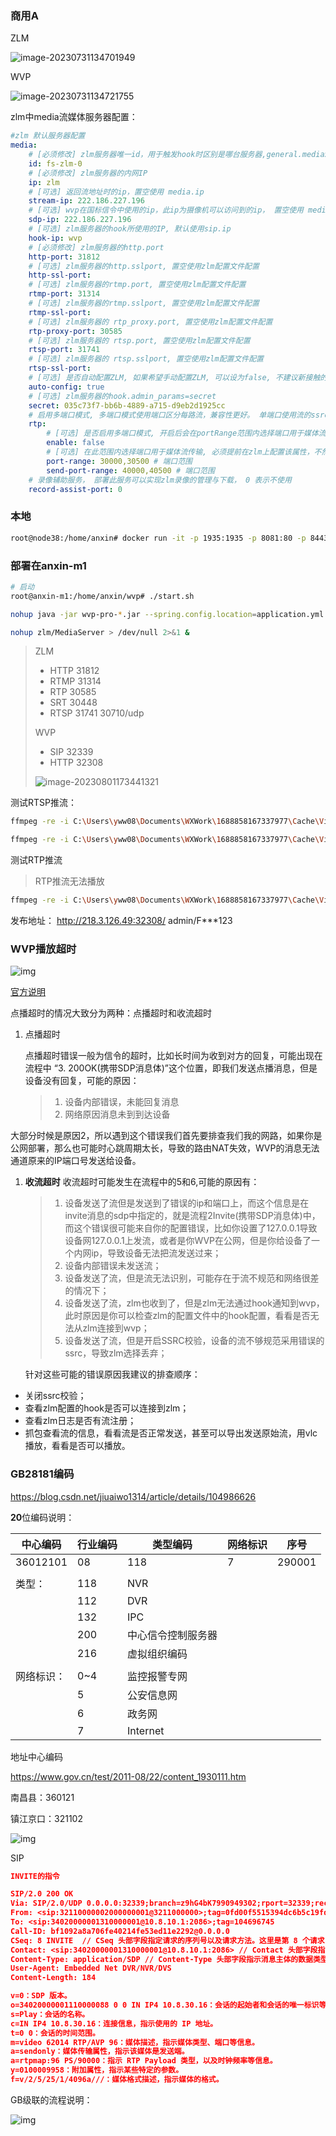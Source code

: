 ### 商用A

ZLM

![image-20230731134701949](imgs/wvp发布/image-20230731134701949.png)

WVP

![image-20230731134721755](imgs/wvp发布/image-20230731134721755.png)



zlm中media流媒体服务器配置：

```yml
#zlm 默认服务器配置
media:
    # [必须修改] zlm服务器唯一id，用于触发hook时区别是哪台服务器,general.mediaServerId
    id: fs-zlm-0
    # [必须修改] zlm服务器的内网IP
    ip: zlm
    # [可选] 返回流地址时的ip，置空使用 media.ip
    stream-ip: 222.186.227.196
    # [可选] wvp在国标信令中使用的ip，此ip为摄像机可以访问到的ip， 置空使用 media.ip
    sdp-ip: 222.186.227.196
    # [可选] zlm服务器的hook所使用的IP, 默认使用sip.ip
    hook-ip: wvp
    # [必须修改] zlm服务器的http.port
    http-port: 31812
    # [可选] zlm服务器的http.sslport, 置空使用zlm配置文件配置
    http-ssl-port:
    # [可选] zlm服务器的rtmp.port, 置空使用zlm配置文件配置
    rtmp-port: 31314
    # [可选] zlm服务器的rtmp.sslport, 置空使用zlm配置文件配置
    rtmp-ssl-port:
    # [可选] zlm服务器的 rtp_proxy.port, 置空使用zlm配置文件配置
    rtp-proxy-port: 30585
    # [可选] zlm服务器的 rtsp.port, 置空使用zlm配置文件配置
    rtsp-port: 31741
    # [可选] zlm服务器的 rtsp.sslport, 置空使用zlm配置文件配置
    rtsp-ssl-port:
    # [可选] 是否自动配置ZLM, 如果希望手动配置ZLM, 可以设为false, 不建议新接触的用户修改
    auto-config: true
    # [可选] zlm服务器的hook.admin_params=secret
    secret: 035c73f7-bb6b-4889-a715-d9eb2d1925cc
    # 启用多端口模式, 多端口模式使用端口区分每路流，兼容性更好。 单端口使用流的ssrc区分， 点播超时建议使用多端口测试
    rtp:
        # [可选] 是否启用多端口模式, 开启后会在portRange范围内选择端口用于媒体流传输
        enable: false
        # [可选] 在此范围内选择端口用于媒体流传输, 必须提前在zlm上配置该属性，不然自动配置此属性可能不成功
        port-range: 30000,30500 # 端口范围
        send-port-range: 40000,40500 # 端口范围
    # 录像辅助服务， 部署此服务可以实现zlm录像的管理与下载， 0 表示不使用
    record-assist-port: 0
```



### 本地

```sh
root@node38:/home/anxin# docker run -it -p 1935:1935 -p 8081:80 -p 8443:443 -p 8554:554 -p 10000:10000 -p 10000:10000/udp -p 8000:8000/udp -p 9000:9000/udp -v /home/anxin/test/zlmconfig:/opt/media/conf zlmediakit/zlmediakit:master
```



### 部署在anxin-m1

```sh
# 启动
root@anxin-m1:/home/anxin/wvp# ./start.sh

nohup java -jar wvp-pro-*.jar --spring.config.location=application.yml > /dev/null 2>&1 &

nohup zlm/MediaServer > /dev/null 2>&1 &
```



> ZLM
>
> + HTTP 31812
> + RTMP 31314
> + RTP 30585
> + SRT 30448
> + RTSP 31741  30710/udp
>
> WVP
>
> + SIP 32339 
> + HTTP 32308
>
> ![image-20230801173441321](imgs/wvp发布/image-20230801173441321.png)



测试RTSP推流：

```sh
ffmpeg -re -i C:\Users\yww08\Documents\WXWork\1688858167337977\Cache\Video\2022-12\1670324374844.mp4  -vcodec libx264 -vprofile baseline -g 30 -acodec aac -strict -2 -f rtsp -rtsp_transport tcp rtsp://218.3.126.49:31741/live/test

ffmpeg -re -i C:\Users\yww08\Documents\WXWork\1688858167337977\Cache\Video\2022-12\1670324374844.mp4 -vcodec h264 -acodec aac -f flv rtmp://10.8.30.38:1935/live/test

```

测试RTP推流

> RTP推流无法播放

```sh
ffmpeg -re -i C:\Users\yww08\Documents\WXWork\1688858167337977\Cache\Video\2022-12\1670324374844.mp4  -vcodec h264 -acodec aac -f rtp_mpegts rtp://218.3.126.49:30585/live/test
```

发布地址： http://218.3.126.49:32308/ admin/F***123







### WVP播放超时

![img](https://www.plantuml.com/plantuml/svg/jLHDJnDH55qxl-Ac6tGnKy1lGWnKD18-sWYHnDthzBRpwCnxuvitO2Kcm4OCCIYIO28I5qJT0Be0f2g_fZFKbN_1rpQL6G8DLTdCuimvzznxtdsl0_9S524lk0EMbAxNaqmMgBJyh65o9-aGAIsSdkGUkfOa9PkBf6iJ9dt7rZrPiZ6PjNbMyJo98bb73DVNEc2KIzqls2Leqg7-4tAO9xujFKtpYfIvH12dYTtbJ8uI1-4UsbCegKbEvepH9mXTtP6V7ZxoaPauWfv72jXlqm834vdgAS9oEEEcfIP5aCB7gDuYEJvDMG7onFOmsXin9PsYiWGpseL-8VZqRQv2W9HDpA9s8QM-1S5zbcl04nQLg60kSYZYp3eqRb6po5INqAKzFMQZk3DjL8p9VGzDuk4vDsdQH87duH4nuTb9DEK_kiJQTXMYjgBTT3l6qmDfgEqrSbboOrkXxeRBcLgm5aK7Q-kN9oQUFPiZIUk969VuzylYIIBnVmRSl7vjrSmGeQuuTTNhSFQ0XcaUXoax8PzOlPEsxd5DT-e8j9bycx7sgJ15xNdJ4XDtKeShdyA5lGI0VWiI4myoUkP-Ej43NGO4Iw-gEtk7y_lXycPrUo_yCgybgbi7mSQp1FJg46Lt6p38r9E35yENvU3hXx61JBYx4CvjLtwyldIaqkCUbmtexknC3xKMzUfwL7J5W7urnb5DLVBXy0ZcA1cYKX6krZl_EJiNRAs7gxlXpfpsHrxhEyw-Pe1YX2lxmTARIdcnycqtdienz-kg-DlrOED5JRIy6QuS16kVWtUplxulD8PGU1DvtihtXl9TVLyfbwiVvm_N5flMf-Hx4r8bR8GJJpDsP9sDEBK-P3brlBy1)

[官方说明](https://doc.wvp-pro.cn/#/_content/qa/play_error)

点播超时的情况大致分为两种：点播超时和收流超时

1. 点播超时

   点播超时错误一般为信令的超时，比如长时间为收到对方的回复，可能出现在流程中 “3. 200OK(携带SDP消息体)”这个位置，即我们发送点播消息，但是设备没有回复，可能的原因：

   > 1. 设备内部错误，未能回复消息
   > 2. 网络原因消息未到到达设备

大部分时候是原因2，所以遇到这个错误我们首先要排查我们我的网路，如果你是公网部署，那么也可能时心跳周期太长，导致的路由NAT失效，WVP的消息无法通道原来的IP端口号发送给设备。

1. **收流超时**
   收流超时可能发生在流程中的5和6,可能的原因有：

   > 1. 设备发送了流但是发送到了错误的ip和端口上，而这个信息是在invite消息的sdp中指定的，就是流程2Invite(携带SDP消息体)中，而这个错误很可能来自你的配置错误，比如你设置了127.0.0.1导致设备网127.0.0.1上发流，或者是你WVP在公网，但是你给设备了一个内网ip，导致设备无法把流发送过来；
   > 2. 设备内部错误未发送流；
   > 3. 设备发送了流，但是流无法识别，可能存在于流不规范和网络很差的情况下；
   > 4. 设备发送了流，zlm也收到了，但是zlm无法通过hook通知到wvp，此时原因是你可以检查zlm的配置文件中的hook配置，看看是否无法从zlm连接到wvp；
   > 5. 设备发送了流，但是开启SSRC校验，设备的流不够规范采用错误的ssrc，导致zlm选择丢弃；

   针对这些可能的错误原因我建议的排查顺序：

- 关闭ssrc校验；
- 查看zlm配置的hook是否可以连接到zlm；
- 查看zlm日志是否有流注册；
- 抓包查看流的信息，看看流是否正常发送，甚至可以导出发送原始流，用vlc播放，看看是否可以播放。



### GB28181编码

https://blog.csdn.net/jiuaiwo1314/article/details/104986626

**20**位编码说明：

| 中心编码   | 行业编码 | 类型编码           | 网络标识 | 序号   |
| ---------- | -------- | ------------------ | -------- | ------ |
| 36012101   | 08       | 118                | 7        | 290001 |
|            |          |                    |          |        |
| 类型：     | 118      | NVR                |          |        |
|            | 112      | DVR                |          |        |
|            | 132      | IPC                |          |        |
|            | 200      | 中心信令控制服务器 |          |        |
|            | 216      | 虚拟组织编码       |          |        |
|            |          |                    |          |        |
| 网络标识： | 0~4      | 监控报警专网       |          |        |
|            | 5        | 公安信息网         |          |        |
|            | 6        | 政务网             |          |        |
|            | 7        | Internet           |          |        |

地址中心编码

https://www.gov.cn/test/2011-08/22/content_1930111.htm

南昌县：360121   

镇江京口：321102   



![img](imgs/wvp发布/zxqjka769t.png)

SIP

```json
INVITE的指令

SIP/2.0 200 OK
Via: SIP/2.0/UDP 0.0.0.0:32339;branch=z9hG4bK7990949302;rport=32339;received=218.3.126.49
From: <sip:32110000002000000001@3211000000>;tag=0fd00f5515394dc6b5c19fd57c8a36f8
To: <sip:34020000001310000001@10.8.10.1:2086>;tag=104696745
Call-ID: bf1092a8a706fe40214fe53ed11e2292@0.0.0.0
CSeq: 8 INVITE  // CSeq 头部字段指定请求的序列号以及请求方法。这里是第 8 个请求，使用的是 INVITE 方法。
Contact: <sip:34020000001310000001@10.8.10.1:2086> // Contact 头部字段指定接收请求的用户代理（User Agent）的地址。
Content-Type: application/SDP // Content-Type 头部字段指示消息主体的数据类型，这里是 SDP (Session Description Protocol)。
User-Agent: Embedded Net DVR/NVR/DVS
Content-Length: 184

v=0：SDP 版本。
o=34020000001110000088 0 0 IN IP4 10.8.30.16：会话的起始者和会话的唯一标识等信息。
s=Play：会话的名称。
c=IN IP4 10.8.30.16：连接信息，指示使用的 IP 地址。
t=0 0：会话的时间范围。
m=video 62014 RTP/AVP 96：媒体描述，指示媒体类型、端口等信息。
a=sendonly：媒体传输属性，指示该媒体是发送端。
a=rtpmap:96 PS/90000：指示 RTP Payload 类型，以及时钟频率等信息。
y=0100009958：附加属性，指示某些特定的参数。
f=v/2/5/25/1/4096a///：媒体格式描述，指示媒体的格式。
```



GB级联的流程说明：



![img](imgs/wvp发布/20171208215012226)